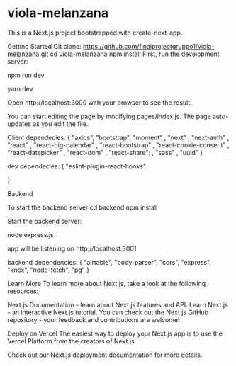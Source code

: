 # viola-melanzana

This is a Next.js project bootstrapped with create-next-app.


Getting Started
Git clone: https://github.com/finalprojectgruppo1/viola-melanzana.git
cd viola-melanzana
npm install
First, run the development server:

npm run dev

yarn dev

Open http://localhost:3000 with your browser to see the result.

You can start editing the page by modifying pages/index.js. The page auto-updates as you edit the file.

Client dependecies:
{
    "axios",
    "bootstrap",
    "moment" ,
    "next" ,
    "next-auth" ,
    "react" ,
    "react-big-calendar" ,
    "react-bootstrap" ,
    "react-cookie-consent" ,
    "react-datepicker" ,
    "react-dom" ,
    "react-share": ,
    "sass" ,
    "uuid" 
  }
  
  dev dependecies:
  {
    "eslint-plugin-react-hooks" 

  }


Backend

To start the backend server
cd backend
npm install

Start the backend server:

node express.js

app will be listening on http://localhost:3001

backend dependencies:
{
    "airtable",
    "body-parser",
    "cors",
    "express",
    "knex",
    "node-fetch",
    "pg"
  }

Learn More
To learn more about Next.js, take a look at the following resources:

Next.js Documentation - learn about Next.js features and API.
Learn Next.js - an interactive Next.js tutorial.
You can check out the Next.js GitHub repository - your feedback and contributions are welcome!

Deploy on Vercel
The easiest way to deploy your Next.js app is to use the Vercel Platform from the creators of Next.js.

Check out our Next.js deployment documentation for more details.
